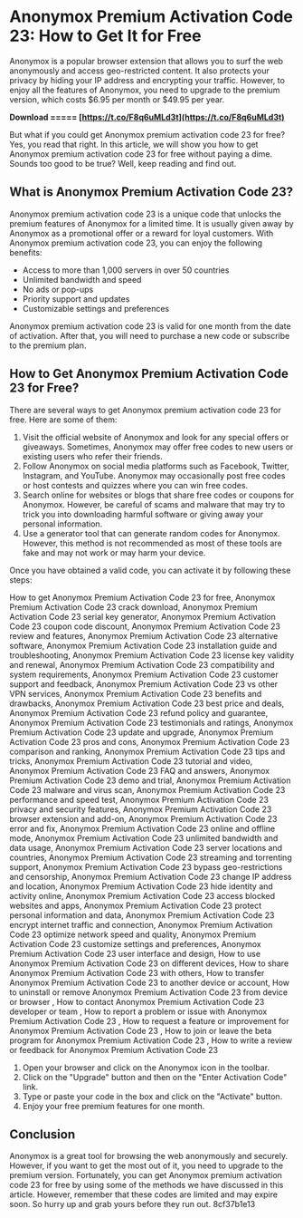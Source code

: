 # Anonymox Premium Activation Code 23: How to Get It for Free
 
Anonymox is a popular browser extension that allows you to surf the web anonymously and access geo-restricted content. It also protects your privacy by hiding your IP address and encrypting your traffic. However, to enjoy all the features of Anonymox, you need to upgrade to the premium version, which costs $6.95 per month or $49.95 per year.
 
**Download ===== [https://t.co/F8q6uMLd3t](https://t.co/F8q6uMLd3t)**


 
But what if you could get Anonymox premium activation code 23 for free? Yes, you read that right. In this article, we will show you how to get Anonymox premium activation code 23 for free without paying a dime. Sounds too good to be true? Well, keep reading and find out.
 
## What is Anonymox Premium Activation Code 23?
 
Anonymox premium activation code 23 is a unique code that unlocks the premium features of Anonymox for a limited time. It is usually given away by Anonymox as a promotional offer or a reward for loyal customers. With Anonymox premium activation code 23, you can enjoy the following benefits:
 
- Access to more than 1,000 servers in over 50 countries
- Unlimited bandwidth and speed
- No ads or pop-ups
- Priority support and updates
- Customizable settings and preferences

Anonymox premium activation code 23 is valid for one month from the date of activation. After that, you will need to purchase a new code or subscribe to the premium plan.
 
## How to Get Anonymox Premium Activation Code 23 for Free?
 
There are several ways to get Anonymox premium activation code 23 for free. Here are some of them:

1. Visit the official website of Anonymox and look for any special offers or giveaways. Sometimes, Anonymox may offer free codes to new users or existing users who refer their friends.
2. Follow Anonymox on social media platforms such as Facebook, Twitter, Instagram, and YouTube. Anonymox may occasionally post free codes or host contests and quizzes where you can win free codes.
3. Search online for websites or blogs that share free codes or coupons for Anonymox. However, be careful of scams and malware that may try to trick you into downloading harmful software or giving away your personal information.
4. Use a generator tool that can generate random codes for Anonymox. However, this method is not recommended as most of these tools are fake and may not work or may harm your device.

Once you have obtained a valid code, you can activate it by following these steps:
 
How to get Anonymox Premium Activation Code 23 for free,  Anonymox Premium Activation Code 23 crack download,  Anonymox Premium Activation Code 23 serial key generator,  Anonymox Premium Activation Code 23 coupon code discount,  Anonymox Premium Activation Code 23 review and features,  Anonymox Premium Activation Code 23 alternative software,  Anonymox Premium Activation Code 23 installation guide and troubleshooting,  Anonymox Premium Activation Code 23 license key validity and renewal,  Anonymox Premium Activation Code 23 compatibility and system requirements,  Anonymox Premium Activation Code 23 customer support and feedback,  Anonymox Premium Activation Code 23 vs other VPN services,  Anonymox Premium Activation Code 23 benefits and drawbacks,  Anonymox Premium Activation Code 23 best price and deals,  Anonymox Premium Activation Code 23 refund policy and guarantee,  Anonymox Premium Activation Code 23 testimonials and ratings,  Anonymox Premium Activation Code 23 update and upgrade,  Anonymox Premium Activation Code 23 pros and cons,  Anonymox Premium Activation Code 23 comparison and ranking,  Anonymox Premium Activation Code 23 tips and tricks,  Anonymox Premium Activation Code 23 tutorial and video,  Anonymox Premium Activation Code 23 FAQ and answers,  Anonymox Premium Activation Code 23 demo and trial,  Anonymox Premium Activation Code 23 malware and virus scan,  Anonymox Premium Activation Code 23 performance and speed test,  Anonymox Premium Activation Code 23 privacy and security features,  Anonymox Premium Activation Code 23 browser extension and add-on,  Anonymox Premium Activation Code 23 error and fix,  Anonymox Premium Activation Code 23 online and offline mode,  Anonymox Premium Activation Code 23 unlimited bandwidth and data usage,  Anonymox Premium Activation Code 23 server locations and countries,  Anonymox Premium Activation Code 23 streaming and torrenting support,  Anonymox Premium Activation Code 23 bypass geo-restrictions and censorship,  Anonymox Premium Activation Code 23 change IP address and location,  Anonymox Premium Activation Code 23 hide identity and activity online,  Anonymox Premium Activation Code 23 access blocked websites and apps,  Anonymox Premium Activation Code 23 protect personal information and data,  Anonymox Premium Activation Code 23 encrypt internet traffic and connection,  Anonymox Premium Activation Code 23 optimize network speed and quality,  Anonymox Premium Activation Code 23 customize settings and preferences,  Anonymox Premium Activation Code 23 user interface and design,  How to use Anonymox Premium Activation Code 23 on different devices,  How to share Anonymox Premium Activation Code 23 with others,  How to transfer Anonymox Premium Activation Code 23 to another device or account,  How to uninstall or remove Anonymox Premium Activation Code 23 from device or browser ,  How to contact Anonymox Premium Activation Code 23 developer or team ,  How to report a problem or issue with Anonymox Premium Activation Code 23 ,  How to request a feature or improvement for Anonymox Premium Activation Code 23 ,  How to join or leave the beta program for Anonymox Premium Activation Code 23 ,  How to write a review or feedback for Anonymox Premium Activation Code 23

1. Open your browser and click on the Anonymox icon in the toolbar.
2. Click on the "Upgrade" button and then on the "Enter Activation Code" link.
3. Type or paste your code in the box and click on the "Activate" button.
4. Enjoy your free premium features for one month.

## Conclusion
 
Anonymox is a great tool for browsing the web anonymously and securely. However, if you want to get the most out of it, you need to upgrade to the premium version. Fortunately, you can get Anonymox premium activation code 23 for free by using some of the methods we have discussed in this article. However, remember that these codes are limited and may expire soon. So hurry up and grab yours before they run out.
 8cf37b1e13
 
